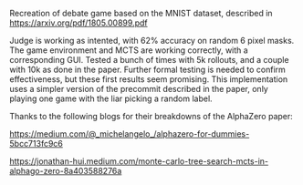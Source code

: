 

Recreation of debate game based on the MNIST dataset, described in https://arxiv.org/pdf/1805.00899.pdf

Judge is working as intented, with 62% accuracy on random 6 pixel masks.
The game environment and MCTS are working correctly, with a corresponding GUI. Tested a bunch of times with 5k rollouts, and a couple with 10k as done in the paper. Further formal testing is needed to confirm effectiveness, but these first results seem promising. This implementation uses a simpler version of the precommit described in the paper, only playing one game with the liar picking a random label.

Thanks to the following blogs for their breakdowns of the AlphaZero paper:

https://medium.com/@_michelangelo_/alphazero-for-dummies-5bcc713fc9c6

https://jonathan-hui.medium.com/monte-carlo-tree-search-mcts-in-alphago-zero-8a403588276a

